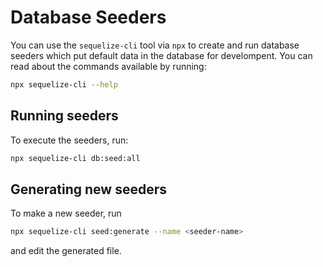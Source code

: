 # Database Seeders

You can use the `sequelize-cli` tool via `npx` to create and run database seeders which put default data in the database for develompent. You can read about the commands available by running:

```sh
npx sequelize-cli --help
```

## Running seeders

To execute the seeders, run:

```sh
npx sequelize-cli db:seed:all
```

## Generating new seeders

To make a new seeder, run

```sh
npx sequelize-cli seed:generate --name <seeder-name>
```

and edit the generated file.
